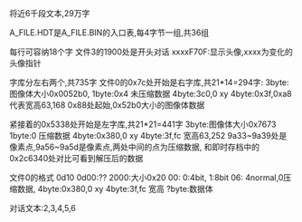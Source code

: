 将近6千段文本,29万字

A_FILE.HDT是A_FILE.BIN的入口表,每4字节一组,共36组

每行可容纳18个字
文件3的1900处是开头对话
xxxxF70F:显示头像,xxxx为变化的头像指针

字库分左右两个,共735字
文件0的0x7c处开始是右字库,共21*14=294字:
3byte:图像体大小0x0052b0,
1byte:0x4 未压缩数据
4byte:3c0,0 xy
4byte:0x3f,0xa8 代表宽高63,168
0x88处起始,0x52b0大小的图像体数据

紧接着的0x5338处开始是左字库,共21*21=441字
3byte:图像体大小0x7673
1byte:0 压缩数据
4byte:0x380,0 xy
4byte:3f,fc 宽高63,252
9a33~9a39处是像素点,9a56~9a5d是像素点,两处中间的点为压缩数据, 和即时存档中的0x2c6340处对比可看到解压后的数据


文件0的格式
0d10 0d00:??
2000:大小0x20
00: 0:4bit, 1:8bit
06: 4normal,0压缩数据,
4byte:0x380,0 xy
4byte:3f,fc 宽高
?byte:数据体 

对话文本:2,3,4,5,6

